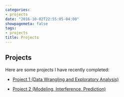 ```yaml
---
categories:
- projects
date: "2016-10-02T22:55:05-04:00"
showpagemeta: false
tags:
- projects
title: Projects
---
```

## Projects 

Here are some projects I have recently completed:

- [Project 1 (Data Wrangling and Exploratory Analysis)](/project1/)

- [Project 2 (Modeling, Interference, Prediction)](/project2/)
